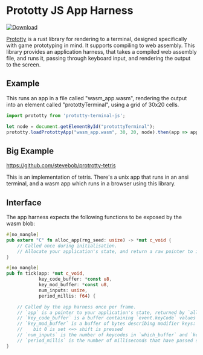 # Prototty JS App Harness

[![Download](https://img.shields.io/npm/v/prototty-terminal-js.svg)](https://www.npmjs.com/package/prototty-terminal-js)

[Prototty](https://github.com/stevebob/prototty/) is a rust library for
rendering to a terminal, designed specifically with game prototyping in mind.
It supports compiling to web assembly. This library
provides an application harness, that takes a compiled web assembly file, and
runs it, passing through keyboard input, and rendering the output to the screen.

## Example

This runs an app in a file called "wasm\_app.wasm", rendering the output into an
element called "protottyTerminal", using a grid of 30x20 cells.

```js
import prototty from 'prototty-terminal-js';

let node = document.getElementById("protottyTerminal");
prototty.loadProtottyApp("wasm_app.wasm", 30, 20, node).then(app => app.start());
```

## Big Example

https://github.com/stevebob/protrotty-tetris

This is an implementation of tetris. There's a unix app that runs in an ansi terminal,
and a wasm app which runs in a browser using this library.

## Interface

The app harness expects the following functions to be exposed by the wasm blob:

```rust
#[no_mangle]
pub extern "C" fn alloc_app(rng_seed: usize) -> *mut c_void {
    // Called once during initialisation.
    // Allocate your application's state, and return a raw pointer to it.
}

#[no_mangle]
pub fn tick(app: *mut c_void,
            key_code_buffer: *const u8,
            key_mod_buffer: *const u8,
            num_inputs: usize,
            period_millis: f64) {

    // Called by the app harness once per frame.
    // `app` is a pointer to your application's state, returned by `alloc_app`.
    // `key_code_buffer` is a buffer containing `event.keyCode` values of keypress events since the last frame.
    // `key_mod_buffer` is a buffer of bytes describing modifier keys:
    //    bit 0 is set <=> shift is pressed
    // `num_inputs` is the number of keycodes in `which_buffer` and `key_code_buffer`.
    // `period_millis` is the number of milliseconds that have passed since the last call to `tick`.
}
```
